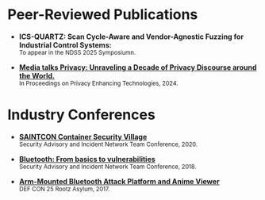 # Peer-Reviewed Publications

- **ICS-QUARTZ: Scan Cycle-Aware and Vendor-Agnostic Fuzzing for Industrial Control Systems:** <br>
  <sup>To appear in the NDSS 2025 Symposiumn.</sup>

- **[Media talks Privacy: Unraveling a Decade of Privacy Discourse around the World.](https://petsymposium.org/popets/2024/popets-2024-0109.pdf)** <br>
<sup>In Proceedings on Privacy Enhancing Technologies, 2024.</sup>
<!-- <sup>Shujaat Mirza, Corban Villa, Christina Pöpper.</sup> -->

<!-- # Research

- **[CodexLeaks Privacy Leaks:](https://www.usenix.org/system/files/usenixsecurity23-niu.pdf)** Conducted experiments with [StarCoder](https://drive.google.com/file/d/1cN-b9GnWtHzQRoE7M7gAEyivY0kl4BYs/view) to evaluate the privacy implications of GitHub Copilot and other code generation models. <br>
<sup>In Proceedings of the 32nd USENIX Security Symposium, 2023.</sup> -->

# Industry Conferences

- **[SAINTCON Container Security Village](https://github.com/corbanvilla/saintcon-container-village)** <br>
  <sup>Security Advisory and Incident Network Team Conference, 2020.</sup>

- **[Bluetooth: From basics to vulnerabilities](https://www.youtube.com/watch?v=fAKizRuEQOw)** <br>
  <sup>Security Advisory and Incident Network Team Conference, 2018.</sup>

- **[Arm-Mounted Bluetooth Attack Platform and Anime Viewer](https://www.youtube.com/watch?v=4o9nKWI0lXM)** <br>
  <sup>DEF CON 25 Rootz Asylum, 2017.</sup>
